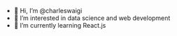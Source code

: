- 👋 Hi, I’m @charleswaigi
- 👀 I’m interested in data science and web development
- 🌱 I’m currently learning React.js

<!---
charleswaigi/charleswaigi is a ✨ special ✨ repository because its `README.md` (this file) appears on your GitHub profile.
You can click the Preview link to take a look at your changes.
--->
